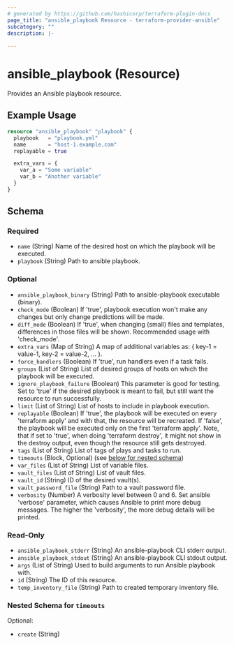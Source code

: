 ```yaml
---
# generated by https://github.com/hashicorp/terraform-plugin-docs
page_title: "ansible_playbook Resource - terraform-provider-ansible"
subcategory: ""
description: |-
  
---
```


# ansible_playbook (Resource)

Provides an Ansible playbook resource.

## Example Usage
```terraform
resource "ansible_playbook" "playbook" {
  playbook   = "playbook.yml"
  name       = "host-1.example.com"
  replayable = true

  extra_vars = {
    var_a = "Some variable"
    var_b = "Another variable"
  }
}
```

<!-- schema generated by tfplugindocs -->
## Schema

### Required

- `name` (String) Name of the desired host on which the playbook will be executed.
- `playbook` (String) Path to ansible playbook.

### Optional

- `ansible_playbook_binary` (String) Path to ansible-playbook executable (binary).
- `check_mode` (Boolean) If 'true', playbook execution won't make any changes but only change predictions will be made.
- `diff_mode` (Boolean) If 'true', when changing (small) files and templates, differences in those files will be shown. Recommended usage with 'check_mode'.
- `extra_vars` (Map of String) A map of additional variables as: { key-1 = value-1, key-2 = value-2, ... }.
- `force_handlers` (Boolean) If 'true', run handlers even if a task fails.
- `groups` (List of String) List of desired groups of hosts on which the playbook will be executed.
- `ignore_playbook_failure` (Boolean) This parameter is good for testing. Set to 'true' if the desired playbook is meant to fail, but still want the resource to run successfully.
- `limit` (List of String) List of hosts to include in playbook execution.
- `replayable` (Boolean) If 'true', the playbook will be executed on every 'terraform apply' and with that, the resource will be recreated. If 'false', the playbook will be executed only on the first 'terraform apply'. Note, that if set to 'true', when doing 'terraform destroy', it might not show in the destroy output, even though the resource still gets destroyed.
- `tags` (List of String) List of tags of plays and tasks to run.
- `timeouts` (Block, Optional) (see [below for nested schema](#nestedblock--timeouts))
- `var_files` (List of String) List of variable files.
- `vault_files` (List of String) List of vault files.
- `vault_id` (String) ID of the desired vault(s).
- `vault_password_file` (String) Path to a vault password file.
- `verbosity` (Number) A verbosity level between 0 and 6. Set ansible 'verbose' parameter, which causes Ansible to print more debug messages. The higher the 'verbosity', the more debug details will be printed.

### Read-Only

- `ansible_playbook_stderr` (String) An ansible-playbook CLI stderr output.
- `ansible_playbook_stdout` (String) An ansible-playbook CLI stdout output.
- `args` (List of String) Used to build arguments to run Ansible playbook with.
- `id` (String) The ID of this resource.
- `temp_inventory_file` (String) Path to created temporary inventory file.

<a id="nestedblock--timeouts"></a>
### Nested Schema for `timeouts`

Optional:

- `create` (String)



